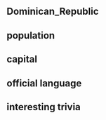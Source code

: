 ## Dominican_Republic
##  population


##  capital

 
##  official language


##  interesting trivia



